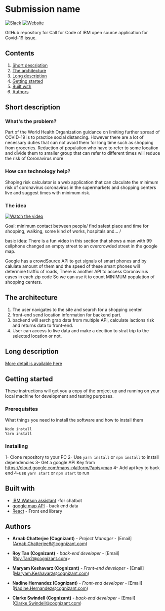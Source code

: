 # Submission name

[![Slack](https://img.shields.io/badge/Join-Slack-blue)](https://callforcode.org/slack) [![Website](https://img.shields.io/badge/View-Website-blue)](https://github.com/ArnabChatterjee/covad-19)

GitHub repository for Call for Code of IBM open source application for Covid-19 issue.

## Contents

1. [Short description](#short-description)
1. [The architecture](#the-architecture)
1. [Long description](#long-description)
1. [Getting started](#getting-started)
1. [Built with](#built-with)
1. [Authors](#authors)

## Short description

### What's the problem?

Part of the World Health Organization guidance on limiting further spread of COVID-19 is to practice social distancing. However there are a lot of necessary duties that can not avoid them for long time such as shopping from groceries. Reduction of population who have to refer to some location and divide them to smaller group that can refer to different times will reduce the risk of Coronavirus more

### How can technology help?

Shoping risk calculator is a web application that can claculate the minimum risk of coronavirus coronavirus in the supermarkets and shopping centers live and suggest times with minimum risk.

### The idea

[![Watch the video](https://drive.google.com/file/d/14-Xy7AlDXdqITceKeIcYUPuz_MjEC5eM/view?usp=sharing)](https://www.youtube.com/watch?v=jSbDBP_mrTc)

Goal: minimum contact between people/ find safest place and time for shopping, walking, some kind of works, hospitals and... /

basic idea: There is a fun video in this section that shows a man with 99 cellphone changed an empty street to an overcrowded street in the google map.

 Google has a crowdSource API to get signals of smart phones and by calulate amount of them and the speed of these smart phones will determine traffic of roads, 
 There is another API to access Coronavirus cases in each zip code
 So we can use it to count MINIMUM population of shopping centers.

## The architecture

1. The user navigates to the site and search for a shopping center.
2. front-end send location information for backend part.
3. backend will serch grab data from multiple API, calculate lactions risk and returns data to front-end.
4. User can access to live data and make a decition to strat trip to the selected location or not.

## Long description

[More detail is available here](DESCRIPTION.md)

## Getting started

These instructions will get you a copy of the project up and running on your local machine for development and testing purposes.

### Prerequisites

What things you need to install the software and how to install them

```bash
Node install 
Yarn install
```

### Installing

1- Clone repository to your PC
2- Use `yarn install` or `npm install` to install dependencies
3- Get a google API Key from https://cloud.google.com/maps-platform/?apis=map
4- Add api key to back end 
4-use `yarn start` or `npm start` to run 

## Built with

* [IBM Watson assistant](https://cloud.ibm.com/catalog?search=api%20connect#search_results) -for chatbot
* [google map API](https://www.google.com/maps) - back end data
* [React](https://reactjs.org/) - Front end library

## Authors

* **Arnab Chatterjee (Cognizant)** - *Project Manager* - [Email] (Arnab.Chatterjee6@cognizant.com)
* **Roy Tan (Cognizant)** - *back-end developer* - [Email] (Roy.Tan2@cognizant.com> 

* **Maryam Keshavarz (Cognizant)** - *Front-end developer* - [Email] (Maryam.Keshavarz@cognizant.com) 

* **Nadine Hernandez (Cognizant)** - *Front-end developer* - [Email] (Nadine.Hernandez@cognizant.com)

* **Clarke Swindell (Cognizant)** - *back-end developer* - [Email] (Clarke.Swindell@cognizant.com)



